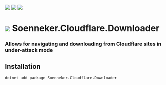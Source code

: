 ﻿[![](https://img.shields.io/nuget/v/soenneker.cloudflare.downloader.svg?style=for-the-badge)](https://www.nuget.org/packages/soenneker.cloudflare.downloader/)
[![](https://img.shields.io/github/actions/workflow/status/soenneker/soenneker.cloudflare.downloader/publish-package.yml?style=for-the-badge)](https://github.com/soenneker/soenneker.cloudflare.downloader/actions/workflows/publish-package.yml)
[![](https://img.shields.io/nuget/dt/soenneker.cloudflare.downloader.svg?style=for-the-badge)](https://www.nuget.org/packages/soenneker.cloudflare.downloader/)

# ![](https://user-images.githubusercontent.com/4441470/224455560-91ed3ee7-f510-4041-a8d2-3fc093025112.png) Soenneker.Cloudflare.Downloader
### Allows for navigating and downloading from Cloudflare sites in under-attack mode

## Installation

```
dotnet add package Soenneker.Cloudflare.Downloader
```
